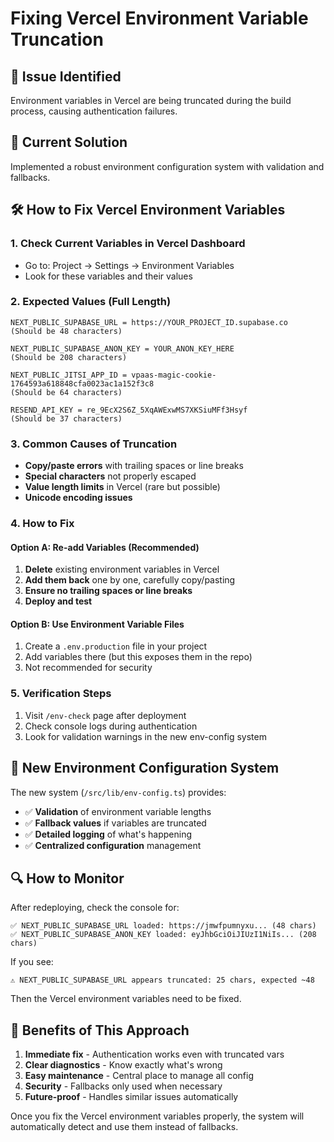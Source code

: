 # Fixing Vercel Environment Variable Truncation

## 🚨 Issue Identified
Environment variables in Vercel are being truncated during the build process, causing authentication failures.

## 🔧 Current Solution
Implemented a robust environment configuration system with validation and fallbacks.

## 🛠️ How to Fix Vercel Environment Variables

### 1. **Check Current Variables in Vercel Dashboard**
   - Go to: Project → Settings → Environment Variables
   - Look for these variables and their values

### 2. **Expected Values (Full Length)**
```
NEXT_PUBLIC_SUPABASE_URL = https://YOUR_PROJECT_ID.supabase.co
(Should be 48 characters)

NEXT_PUBLIC_SUPABASE_ANON_KEY = YOUR_ANON_KEY_HERE
(Should be 208 characters)

NEXT_PUBLIC_JITSI_APP_ID = vpaas-magic-cookie-1764593a618848cfa0023ac1a152f3c8
(Should be 64 characters)

RESEND_API_KEY = re_9EcX2S6Z_5XqAWExwMS7XKSiuMFf3Hsyf
(Should be 37 characters)
```

### 3. **Common Causes of Truncation**
- **Copy/paste errors** with trailing spaces or line breaks
- **Special characters** not properly escaped
- **Value length limits** in Vercel (rare but possible)
- **Unicode encoding issues**

### 4. **How to Fix**

#### Option A: Re-add Variables (Recommended)
1. **Delete** existing environment variables in Vercel
2. **Add them back** one by one, carefully copy/pasting
3. **Ensure no trailing spaces or line breaks**
4. **Deploy and test**

#### Option B: Use Environment Variable Files
1. Create a `.env.production` file in your project
2. Add variables there (but this exposes them in the repo)
3. Not recommended for security

### 5. **Verification Steps**
1. Visit `/env-check` page after deployment
2. Check console logs during authentication
3. Look for validation warnings in the new env-config system

## 🎯 New Environment Configuration System

The new system (`/src/lib/env-config.ts`) provides:

- ✅ **Validation** of environment variable lengths
- ✅ **Fallback values** if variables are truncated
- ✅ **Detailed logging** of what's happening
- ✅ **Centralized configuration** management

## 🔍 How to Monitor

After redeploying, check the console for:

```
✅ NEXT_PUBLIC_SUPABASE_URL loaded: https://jmwfpumnyxu... (48 chars)
✅ NEXT_PUBLIC_SUPABASE_ANON_KEY loaded: eyJhbGciOiJIUzI1NiIs... (208 chars)
```

If you see:
```
⚠️ NEXT_PUBLIC_SUPABASE_URL appears truncated: 25 chars, expected ~48
```

Then the Vercel environment variables need to be fixed.

## 🚀 Benefits of This Approach

1. **Immediate fix** - Authentication works even with truncated vars
2. **Clear diagnostics** - Know exactly what's wrong
3. **Easy maintenance** - Central place to manage all config
4. **Security** - Fallbacks only used when necessary
5. **Future-proof** - Handles similar issues automatically

Once you fix the Vercel environment variables properly, the system will automatically detect and use them instead of fallbacks.